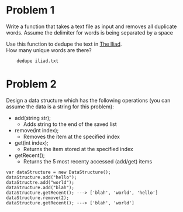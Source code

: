 # Problem 1
Write a function that takes a text file as input and removes all duplicate words.  Assume the delimiter for words is being separated by a space

Use this function to dedupe the text in [The Iliad](http://classics.mit.edu/Homer/iliad.mb.txt).  
How many unique words are there?

```
    dedupe iliad.txt
```

# Problem 2
Design a data structure which has the following operations (you can assume the data is a string for this problem):
- add(string str);
    - Adds string to the end of the saved list
- remove(int index);
    - Removes the item at the specified index
- get(int index);
    - Returns the item stored at the specified index
- getRecent();
    - Returns the 5 most recenty accessed (add/get) items

```  
var dataStructure = new DataStructure();
dataStructure.add("hello");
dataStructre.add("world");
dataStructure.add("blah");
dataStructure.getRecent(); ---> ['blah', 'world', 'hello']
dataStructure.remove(2);
dataStructure.getRecent(); ---> ['blah', 'world']
```
